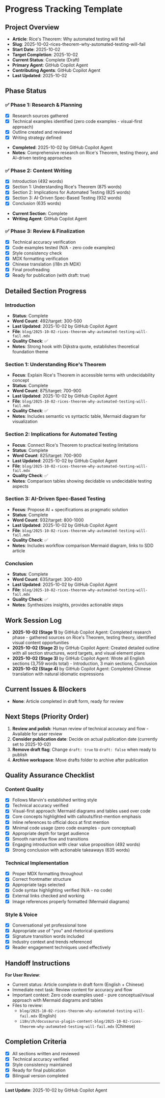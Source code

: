 # Progress Tracking Template

## Project Overview
- **Article**: Rice's Theorem: Why automated testing will fail
- **Slug**: 2025-10-02-rices-theorem-why-automated-testing-will-fail
- **Start Date**: 2025-10-02
- **Target Completion**: 2025-10-02
- **Current Status**: Complete (Draft)
- **Primary Agent**: GitHub Copilot Agent
- **Contributing Agents**: GitHub Copilot Agent
- **Last Updated**: 2025-10-02

## Phase Status

### ✅ Phase 1: Research & Planning
- [x] Research sources gathered
- [x] Technical examples identified (zero code examples - visual-first approach)
- [x] Outline created and reviewed
- [x] Writing strategy defined
- **Completed**: 2025-10-02 by GitHub Copilot Agent
- **Notes**: Comprehensive research on Rice's Theorem, testing theory, and AI-driven testing approaches

### ✅ Phase 2: Content Writing
- [x] Introduction (492 words)
- [x] Section 1: Understanding Rice's Theorem (875 words)
- [x] Section 2: Implications for Automated Testing (825 words)
- [x] Section 3: AI-Driven Spec-Based Testing (932 words)
- [x] Conclusion (635 words)
- **Current Section**: Complete
- **Writing Agent**: GitHub Copilot Agent

### ✅ Phase 3: Review & Finalization
- [x] Technical accuracy verification
- [x] Code examples tested (N/A - zero code examples)
- [x] Style consistency check
- [x] MDX formatting verification
- [x] Chinese translation (i18n zh MDX)
- [x] Final proofreading
- [x] Ready for publication (with draft: true)

## Detailed Section Progress

### Introduction
- **Status**: Complete
- **Word Count**: 492/target: 300-500
- **Last Updated**: 2025-10-02 by GitHub Copilot Agent
- **File**: `blog/2025-10-02-rices-theorem-why-automated-testing-will-fail.mdx`
- **Quality Check**: ✅
- **Notes**: Strong hook with Dijkstra quote, establishes theoretical foundation theme

### Section 1: Understanding Rice's Theorem
- **Focus**: Explain Rice's Theorem in accessible terms with undecidability concept
- **Status**: Complete
- **Word Count**: 875/target: 700-900
- **Last Updated**: 2025-10-02 by GitHub Copilot Agent
- **File**: `blog/2025-10-02-rices-theorem-why-automated-testing-will-fail.mdx`
- **Quality Check**: ✅
- **Notes**: Includes semantic vs syntactic table, Mermaid diagram for visualization

### Section 2: Implications for Automated Testing
- **Focus**: Connect Rice's Theorem to practical testing limitations
- **Status**: Complete
- **Word Count**: 825/target: 700-900
- **Last Updated**: 2025-10-02 by GitHub Copilot Agent
- **File**: `blog/2025-10-02-rices-theorem-why-automated-testing-will-fail.mdx`
- **Quality Check**: ✅
- **Notes**: Comparison tables showing decidable vs undecidable testing aspects

### Section 3: AI-Driven Spec-Based Testing
- **Focus**: Propose AI + specifications as pragmatic solution
- **Status**: Complete
- **Word Count**: 932/target: 800-1000
- **Last Updated**: 2025-10-02 by GitHub Copilot Agent
- **File**: `blog/2025-10-02-rices-theorem-why-automated-testing-will-fail.mdx`
- **Quality Check**: ✅
- **Notes**: Includes workflow comparison Mermaid diagram, links to SDD article

### Conclusion
- **Status**: Complete
- **Word Count**: 635/target: 300-400
- **Last Updated**: 2025-10-02 by GitHub Copilot Agent
- **File**: `blog/2025-10-02-rices-theorem-why-automated-testing-will-fail.mdx`
- **Quality Check**: ✅
- **Notes**: Synthesizes insights, provides actionable steps

## Work Session Log
- **2025-10-02 (Stage 1)** by GitHub Copilot Agent: Completed research phase - gathered sources on Rice's Theorem, testing theory, identified visual content opportunities
- **2025-10-02 (Stage 2)** by GitHub Copilot Agent: Created detailed outline with all section structures, word targets, and visual element plans
- **2025-10-02 (Stage 3)** by GitHub Copilot Agent: Wrote all English sections (3,759 words total) - Introduction, 3 main sections, Conclusion
- **2025-10-02 (Stage 4)** by GitHub Copilot Agent: Completed Chinese translation with natural idiomatic expressions

## Current Issues & Blockers
- **None**: Article completed in draft form, ready for review

## Next Steps (Priority Order)
1. **Review and polish**: Human review of technical accuracy and flow - Available for user review
2. **Consider publication date**: Decide on actual publication date (currently set to 2025-10-02)
3. **Remove draft flag**: Change `draft: true` to `draft: false` when ready to publish
4. **Archive workspace**: Move drafts folder to archive after publication

## Quality Assurance Checklist

### Content Quality
- [x] Follows Marvin's established writing style
- [x] Technical accuracy verified
- [x] Visual-first approach: Mermaid diagrams and tables used over code
- [x] Core concepts highlighted with callouts/first-mention emphasis
- [x] Inline references to official docs at first mention
- [x] Minimal code usage (zero code examples - pure conceptual)
- [x] Appropriate depth for target audience
- [x] Smooth narrative flow and transitions
- [x] Engaging introduction with clear value proposition (492 words)
- [x] Strong conclusion with actionable takeaways (635 words)

### Technical Implementation
- [x] Proper MDX formatting throughout
- [x] Correct frontmatter structure
- [x] Appropriate tags selected
- [x] Code syntax highlighting verified (N/A - no code)
- [x] External links checked and working
- [x] Image references properly formatted (Mermaid diagrams)

### Style & Voice
- [x] Conversational yet professional tone
- [x] Appropriate use of "you" and rhetorical questions
- [x] Signature transition words included
- [x] Industry context and trends referenced
- [x] Reader engagement techniques used effectively

## Handoff Instructions
**For User Review**:
- Current status: Article complete in draft form (English + Chinese)
- Immediate next task: Review content for accuracy and flow
- Important context: Zero code examples used - pure conceptual/visual approach with Mermaid diagrams and tables
- Files to review: 
  - `blog/2025-10-02-rices-theorem-why-automated-testing-will-fail.mdx` (English)
  - `i18n/zh/docusaurus-plugin-content-blog/2025-10-02-rices-theorem-why-automated-testing-will-fail.mdx` (Chinese)

## Completion Criteria
- [x] All sections written and reviewed
- [x] Technical accuracy verified
- [x] Style consistency maintained
- [x] Ready for final publication
- [x] Bilingual version completed

---
**Last Update**: 2025-10-02 by GitHub Copilot Agent
